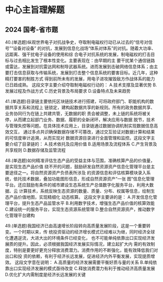 # 中心主旨理解题

## 2024 国考-省市题

40.(单选题)纵观世界电子对抗战争史，夺取制电磁权行动已从过去的“信号对信号”“设备对设备”
的对抗，发展到信息化战场“体系对体系”的对抗。随着大功率、远距离、强干扰电子设备的使用和综
合电子对抗系统的发展，制电磁权的打击目标与过去相比发生了根本性变化。主要表现在：由早期的主
要干扰某个通信链路或雷达，发展到对抗雷达网和制导武器系统。进而发展到击破网络信息体系；由主
要打击信息获取与传输系统，发展到打击整个信息系统的要害目标。近几年，这种精打要害的制胜方式
得到前所未有的发展，用电子进攻摧毁敌方作战体系的能力已日趋成熟。
这段文字主要介绍夺取制电磁权行动的：
A.技术支撑及显著优势
B.发展过程及作战方式
C.历史背景及布局要求
D.设备特点及未来趋势

41.(单选题)目录链主要依托区块链技术进行搭建，可将政府部门、职能机构的数据共享关系和流程上
链锁定，建构起数据共享的新规则。所有的政务数据共享、业务协同行为在链上共建共管，无数据的职
责会被调整，未上链的系统将被关停，从而建立起部门业务、数据、履职的全新闭环，解决应用与数据
脱节，技术与管理失控等问题。在具体技术应用上，目录链通过数据协调机制实现数据信息高效交互，
通过多点共识确保数据存储不可篡改，通过交互验证对数据计算和结果的可信度审计追溯，从而实现对
数据资源目录进行全面管理和监控。这段文字主要介绍了目录链的：
A.技术依托及应用价值
B.适用场景及流程体系
C.产生背景及共享规则
D.数据存储及监管流程

48.(单选题)如何精准评估生态产品的受益主体与范围，准确核算产品的价值量，是实现生态产品价值
绕不开的问题，鼓励研发自然资源资产信息化管理平台是主要途径之一。将自然资源资产负债表所涉及
的资源信息和评估核算模块录入系统，依托技术数据，叠加功能图形信息，形成自然资源资产“一张
图”信息化管理平台。还应鼓励有条件的城市建设生态系统生产总值数字化服务平台，利用大数据、云
计算技术，系统反映生态资源的数量、质量、分布、权属等信息，绘制生态产品价值地图，实现精细化
动态核算。
这段文字主要讲的是：
A.开发信息化管理平台，提升生态产品监管水平
B.利用数字技术，增强生态产品价值的核算效能
C.建设统一的服务平台，实现生态资源系统管理
D.整合自然资源资产，推动数字化管理平台建构

49.(单选题)我国经济已由高速增长阶段转向高质量发展阶段，这是一个重要转变。一个时期以来，传
统投资驱动的经济增长模式已经难以为继，同时经济全球化遭遇逆流，大进大出的环境条件已经变化，
也不可能单纯依靠出口实现经济发展质的提升。因此，必须根据我国经济发展实际情况，建立起扩大内
需的有效制度，特别是要更好更充分释放消费潜力。消费作用的不断强化，能有效降低我们对出口和投
资的依赖，有利于经济长远发展，促进经济内外平衡发展，实现提质增效。
这段文字意在说明：
A.高质量的经济发展需要平衡好质与量的关系
B.单纯依靠出口实现经济发展的模式亟待改变
C.释放消费潜力有利于推动经济高质量发展
D.优化扩大内需制度是经济长远发展的关键

